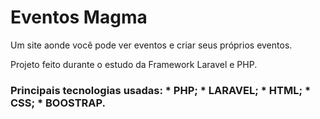 # Eventos Magma
 Um site aonde você pode ver eventos e criar seus próprios eventos.
 <p>Projeto feito durante o estudo da Framework Laravel e PHP.
 <h3>Principais tecnologias usadas:
 * PHP;
 * LARAVEL;
 * HTML;
 * CSS;
 * BOOSTRAP.
